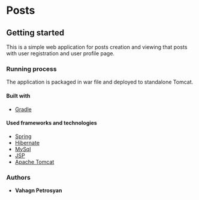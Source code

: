 # Posts  

## Getting started  
This is a simple web application for posts creation and  viewing that posts with user registration and user profile page.  

### Running process
The application is packaged in war file and deployed to standalone Tomcat.  

#### Built with   
* [Gradle](https://gradle.org/)  

#### Used frameworks and technologies  
* [Spring](https://spring.io/)
* [Hibernate](http://hibernate.org/orm/)
* [MySql](https://www.mysql.com/)
* [JSP]()
* [Apache Tomcat](http://tomcat.apache.org/)  

### Authors

* **Vahagn Petrosyan**
